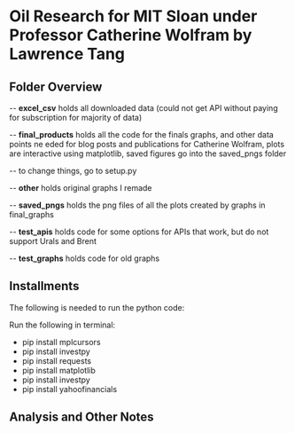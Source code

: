 # Oil Research for MIT Sloan under Professor Catherine Wolfram by Lawrence Tang

## Folder Overview

-- **excel_csv** holds all downloaded data (could not get API without paying for subscription for majority of data)

-- **final_products** holds all the code for the finals graphs, and other data points ne
eded for blog posts and publications for Catherine Wolfram, plots are interactive using matplotlib, saved figures go into the saved_pngs folder

  -- to change things, go to setup.py

-- **other** holds original graphs I remade

-- **saved_pngs** holds the png files of all the plots created by graphs in final_graphs

-- **test_apis** holds code for some options for APIs that work, but do not support Urals and Brent

-- **test_graphs** holds code for old graphs

## Installments

The following is needed to run the python code:

Run the following in terminal:
- pip install mplcursors
- pip install investpy
- pip install requests
- pip install matplotlib
- pip install investpy
- pip install yahoofinancials

## Analysis and Other Notes

